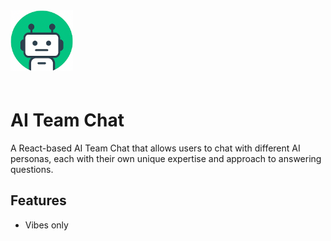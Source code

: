   <img src="public/logo.png" alt="AI Team Chat Logo" width="100" style="margin-bottom: 20px;">

# AI Team Chat

A React-based AI Team Chat that allows users to chat with different AI personas, each with their own unique expertise and approach to answering questions.

## Features

- Vibes only
